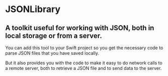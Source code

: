 # JSONLibrary

## A toolkit useful for working with JSON, both in local storage or from a server.

You can add this tool to your Swift project so you get the necessary code to parse JSON files that you have saved locally.

But it also provides you with the code to make it easy to do network calls to a remote server, both to retrieve a JSON file and to send data to the server.
